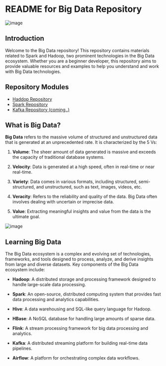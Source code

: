 # README for Big Data Repository

![image](https://github.com/elmehdi-elkari/Big_Data/assets/70512375/4379df5e-4db2-43c3-b26b-dc8003921177)

## Introduction

Welcome to the Big Data repository! This repository contains materials related to Spark and Hadoop, two prominent technologies in the Big Data ecosystem. 
Whether you are a beginner developer, this repository aims to provide valuable resources and examples to help you understand and work with Big Data technologies.

## Repository Modules

- [Haddop Repository](https://github.com/elmehdi-elkari/Big_Data/Hadoop)
- [Spark Repository](https://github.com/elmehdi-elkari/Big_Data/tree/main/spark)
- [Kafka Repository (coming..)](https://github.com/elmehdi-elkari/Big_Data/tree/main/)

## What is Big Data?

**Big Data** refers to the massive volume of structured and unstructured data that is generated at an unprecedented rate. It is characterized by the 5 Vs:

1. **Volume**: The sheer amount of data generated is massive and exceeds the capacity of traditional database systems.

2. **Velocity**: Data is generated at a high speed, often in real-time or near real-time.

3. **Variety**: Data comes in various formats, including structured, semi-structured, and unstructured, such as text, images, videos, etc.

4. **Veracity**: Refers to the reliability and quality of the data. Big Data often involves dealing with uncertain or imprecise data.

5. **Value**: Extracting meaningful insights and value from the data is the ultimate goal.

![image](https://github.com/elmehdi-elkari/Big_Data/assets/70512375/b46842ba-2edd-4a19-a158-5df136011e95)


## Learning Big Data 

The Big Data ecosystem is a complex and evolving set of technologies, frameworks, and tools designed to process, analyze, and derive insights from large and diverse datasets. Key components of the Big Data ecosystem include:

- **Hadoop**: A distributed storage and processing framework designed to handle large-scale data processing.

- **Spark**: An open-source, distributed computing system that provides fast data processing and analytics capabilities.

- **Hive**: A data warehousing and SQL-like query language for Hadoop.

- **HBase**: A NoSQL database for handling large amounts of sparse data.

- **Flink**: A stream processing framework for big data processing and analytics.

- **Kafka**: A distributed streaming platform for building real-time data pipelines.

- **Airflow**: A platform for orchestrating complex data workflows.
